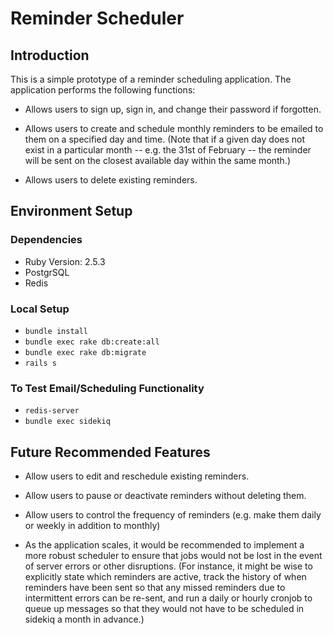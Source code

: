 # Reminder Scheduler

## Introduction

This is a simple prototype of a reminder scheduling application. The application performs the following functions:

* Allows users to sign up, sign in, and change their password if forgotten.

* Allows users to create and schedule monthly reminders to be emailed to them on a specified day and time. (Note that if a given day does not exist in a particular month -- e.g. the 31st of February -- the reminder will be sent on the closest available day within the same month.)

* Allows users to delete existing reminders.


## Environment Setup

### Dependencies

* Ruby Version: 2.5.3
* PostgrSQL
* Redis

### Local Setup

* `bundle install`
* `bundle exec rake db:create:all`
* `bundle exec rake db:migrate`
* `rails s`

### To Test Email/Scheduling Functionality

* `redis-server`
* `bundle exec sidekiq`


## Future Recommended Features

* Allow users to edit and reschedule existing reminders.

* Allow users to pause or deactivate reminders without deleting them.

* Allow users to control the frequency of reminders (e.g. make them daily or weekly in addition to monthly)

* As the application scales, it would be recommended to implement a more robust scheduler to ensure that jobs would not be lost in the event of server errors or other disruptions. (For instance, it might be wise to explicitly state which reminders are active, track the history of when reminders have been sent so that any missed reminders due to intermittent errors can be re-sent, and run a daily or hourly cronjob to queue up messages so that they would not have to be scheduled in sidekiq a month in advance.)


